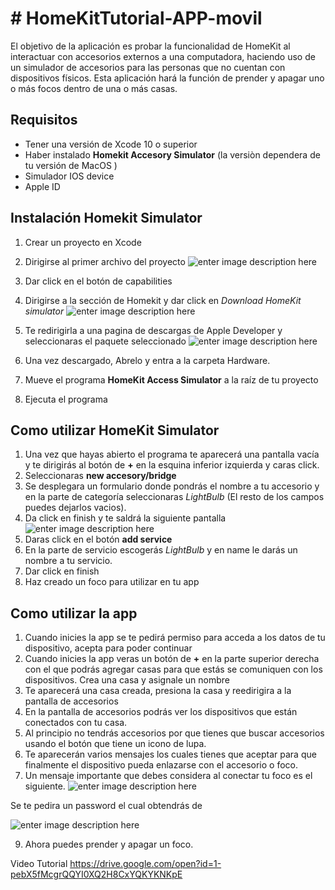 
# # HomeKitTutorial-APP-movil


El objetivo de la aplicación es probar la funcionalidad de HomeKit al interactuar con accesorios externos a una computadora, haciendo uso de un simulador de accesorios para las personas que no cuentan con dispositivos físicos. Esta aplicación hará la función de prender y apagar uno o más focos dentro de una o más casas.


## Requisitos
- Tener una versión de Xcode 10 o superior
- Haber instalado **Homekit Accesory Simulator** (la versiòn dependera de tu versión de MacOS )
- Simulador IOS device
- Apple ID

## Instalación Homekit Simulator
1. Crear un proyecto en Xcode
2. Dirigirse al primer archivo del proyecto
![enter image description here](https://lh3.googleusercontent.com/KnckfabX-627Okn-6qleYXPv-IRRga5s2wbO21bOrCl2pflUNjTT0-eB510DILwPSGbg0r6779l0)
3. Dar click en el botón de capabilities
4. Dirigirse a la sección de Homekit y dar click en _Download HomeKit simulator_
![enter image description here](https://lh3.googleusercontent.com/tR80Ti8R2YJxPUy0b4G3ID8Q4hdYE-iyGTBT9JW0scasVcVyozd5FlD6KOoERtUsoJVRZ8TRkBGI)
5. Te redirigirla a una pagina de descargas de Apple Developer y seleccionaras el paquete seleccionado
![enter image description here](https://lh3.googleusercontent.com/nRpWSw6C3TF7GjGCipxdl3eW1Es3xJHxowQIl3NIgKQ5OcjSuoH6iAkIqUOHuaj7fVJwIClH1t4U)

6. Una vez descargado, Abrelo y entra a la carpeta Hardware.
7. Mueve el programa **HomeKit Access Simulator** a la raíz de tu proyecto
8. Ejecuta el programa

## Como utilizar HomeKit Simulator
1. Una vez que hayas abierto el programa te aparecerá una pantalla vacía y te dirigirás al botón de **+** en la esquina inferior izquierda y caras click.
2. Seleccionaras **new accesory/bridge**
3. Se desplegara un formulario donde pondrás el nombre a tu accesorio y en la parte de categoría seleccionaras _LightBulb_ (El resto de los campos puedes dejarlos vacios).
4. Da click en finish y te saldrá la siguiente pantalla
![enter image description here](https://lh3.googleusercontent.com/SyTJWPeCytDK0KGBb1QB4T8eWBZ6IKcqZ6auA9CCtQrlaMUfJUhnmGqZq4qzSnnCiMhMkuM0jc74)
5. Daras click en el botón **add service**
6. En la parte de servicio escogerás _LightBulb_ y en name le darás un nombre a tu servicio.
7. Dar click en finish
8. Haz creado un foco para utilizar en tu app

## Como utilizar la app
1. Cuando inicies la app se te pedirá permiso para acceda a los datos de tu dispositivo, acepta para poder continuar
2. Cuando inicies la app veras un botón de **+**  en la parte superior derecha con el que podrás agregar casas para que estás se comuniquen con los dispositivos. Crea una casa y asignale un nombre
3. Te aparecerá una casa creada, presiona la casa y reedirigira a la pantalla de accesorios
4. En la pantalla de accesorios podrás ver los dispositivos que están conectados con tu casa.
5. Al principio no tendrás accesorios por que tienes que buscar accesorios usando el botón que tiene un icono de lupa.
6. Te aparecerán varios mensajes los cuales tienes que aceptar para que finalmente el dispositivo pueda enlazarse con el accesorio o foco.
7. Un mensaje importante que debes considera al conectar tu foco es el siguiente.
![enter image description here](https://lh3.googleusercontent.com/7RBlwNV643ScSuiYhVGHybBnKdChbBgN2vMLS5k7NVy80zDVm1d6jaiTu-Bz7WOzQwwVJIGfh0v2)

Se te pedira un password el cual obtendrás de 

![enter image description here](https://lh3.googleusercontent.com/g-X3NrWhDBDhkwSlbmi2lLjJAtccLk16rtXQWX3jpHaCk3aIx9-bIID0WriNOmc-6VqVsO3SFzWf)

9. Ahora puedes prender y apagar un foco.

Video Tutorial
https://drive.google.com/open?id=1-pebX5fMcgrQQYI0XQ2H8CxYQKYKNKpE
